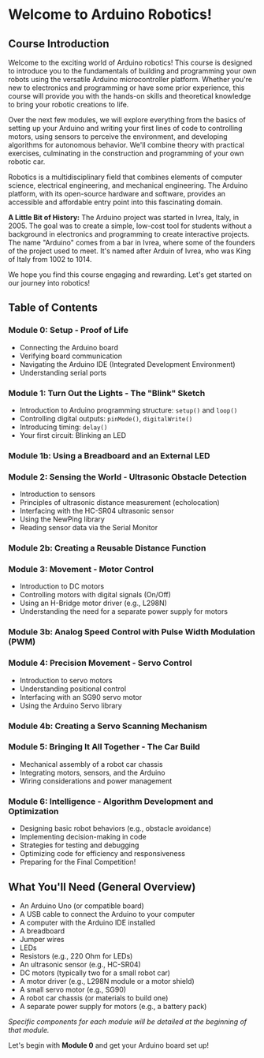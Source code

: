 # Welcome to Arduino Robotics!

## Course Introduction
Welcome to the exciting world of Arduino robotics! This course is designed to introduce you to the fundamentals of building and programming your own robots using the versatile Arduino microcontroller platform. Whether you're new to electronics and programming or have some prior experience, this course will provide you with the hands-on skills and theoretical knowledge to bring your robotic creations to life.

Over the next few modules, we will explore everything from the basics of setting up your Arduino and writing your first lines of code to controlling motors, using sensors to perceive the environment, and developing algorithms for autonomous behavior. We'll combine theory with practical exercises, culminating in the construction and programming of your own robotic car.

Robotics is a multidisciplinary field that combines elements of computer science, electrical engineering, and mechanical engineering. The Arduino platform, with its open-source hardware and software, provides an accessible and affordable entry point into this fascinating domain.

**A Little Bit of History:** The Arduino project was started in Ivrea, Italy, in 2005. The goal was to create a simple, low-cost tool for students without a background in electronics and programming to create interactive projects. The name "Arduino" comes from a bar in Ivrea, where some of the founders of the project used to meet. It's named after Arduin of Ivrea, who was King of Italy from 1002 to 1014.

We hope you find this course engaging and rewarding. Let's get started on our journey into robotics!

## Table of Contents

### Module 0: Setup - Proof of Life
- Connecting the Arduino board
- Verifying board communication
- Navigating the Arduino IDE (Integrated Development Environment)
- Understanding serial ports

### Module 1: Turn Out the Lights - The "Blink" Sketch
- Introduction to Arduino programming structure: `setup()` and `loop()`
- Controlling digital outputs: `pinMode()`, `digitalWrite()`
- Introducing timing: `delay()`
- Your first circuit: Blinking an LED

### Module 1b: Using a Breadboard and an External LED

### Module 2: Sensing the World - Ultrasonic Obstacle Detection
- Introduction to sensors
- Principles of ultrasonic distance measurement (echolocation)
- Interfacing with the HC-SR04 ultrasonic sensor
- Using the NewPing library
- Reading sensor data via the Serial Monitor

### Module 2b: Creating a Reusable Distance Function

### Module 3: Movement - Motor Control
- Introduction to DC motors
- Controlling motors with digital signals (On/Off)
- Using an H-Bridge motor driver (e.g., L298N)
- Understanding the need for a separate power supply for motors

### Module 3b: Analog Speed Control with Pulse Width Modulation (PWM)

### Module 4: Precision Movement - Servo Control
- Introduction to servo motors
- Understanding positional control
- Interfacing with an SG90 servo motor
- Using the Arduino Servo library

### Module 4b: Creating a Servo Scanning Mechanism

### Module 5: Bringing It All Together - The Car Build
- Mechanical assembly of a robot car chassis
- Integrating motors, sensors, and the Arduino
- Wiring considerations and power management

### Module 6: Intelligence - Algorithm Development and Optimization
- Designing basic robot behaviors (e.g., obstacle avoidance)
- Implementing decision-making in code
- Strategies for testing and debugging
- Optimizing code for efficiency and responsiveness
- Preparing for the Final Competition!

## What You'll Need (General Overview)
- An Arduino Uno (or compatible board)
- A USB cable to connect the Arduino to your computer
- A computer with the Arduino IDE installed
- A breadboard
- Jumper wires
- LEDs
- Resistors (e.g., 220 Ohm for LEDs)
- An ultrasonic sensor (e.g., HC-SR04)
- DC motors (typically two for a small robot car)
- A motor driver (e.g., L298N module or a motor shield)
- A small servo motor (e.g., SG90)
- A robot car chassis (or materials to build one)
- A separate power supply for motors (e.g., a battery pack)

*Specific components for each module will be detailed at the beginning of that module.*

Let's begin with **Module 0** and get your Arduino board set up!
